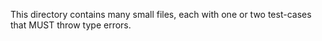 This directory contains many small files, each with one or two test-cases that MUST throw type errors.
